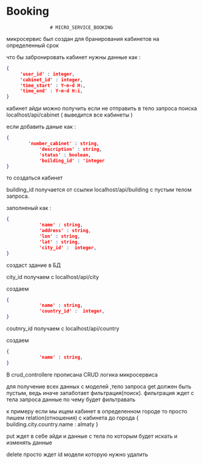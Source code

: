 # Booking
					# MICRO_SERVICE_BOOKING 
                    
                    
микросервис был создан для бранирования кабинетов на определенный срок 

что бы забронировать кабинет нужны данные как :
```json
{
     'user_id' : integer,
     'cabinet_id' : integer,
     'time_start' : Y-m-d H:,
     'time_end' : Y-m-d H:i,
}
```
кабинет айди можно получить если не отправить в тело запроса поиска localhost/api/cabinet ( выведится все кабинеты )

если добавить даные как :
```json
{
   	    'number_cabinet' : string,
            'description' : string,
            'status' : boolean,
            'building_id' : 'integer
}
```
то создаться кабинет 

building_id получается от ссылки localhost/api/building с пустым телом запроса.

заполненый как :
```json
{
            'name' : string,
            'address' : string,
            'lon' : string,
            'lat' : string,
            'city_id' :  integer,
}
```
создаст  здание в БД


city_id получаем с localhost/api/city 

создаем 
```json
{
            'name' : string,
            'country_id' :  integer,
}
```
coutnry_id получаем с localhost/api/country 

создаем 
```json
{
            'name' : string,
}
```

B crud_controllerе прописана CRUD логика микросервиса 


для получение всех данных с моделей ,тело запроса get должен быть пустым,  ведь иначе запаботает фильтрация(поиск).
фильтрация ждет с тела запроса данные по чему будет фильтравать 

к примеру 
если мы ищем кабинет в определенном городе то просто пишем relation(отношения) с кабинета до города 
{
	building.city.country.name : almaty 
}


put ждет в себе айди и данные с тела по которым будет искать и изменять данные 

delete просто ждет id модели которую нужно удалить 


